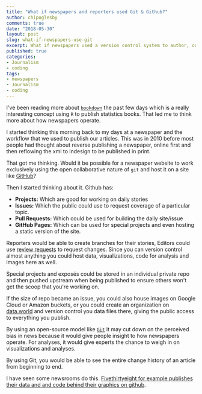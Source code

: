 ```yaml
---
title: "What if newspapers and reporters used Git & Github?"
author: chipoglesby
comments: true
date: "2018-05-30"
layout: post
slug: what-if-newspapers-use-git
excerpt: What if newspapers used a version control system to author, collaborate and publish all of their work? Would that be possible?
published: true
categories:
- Journalism
- coding
tags:
- newspapers
- Journalism
- coding
---
```


I've been reading more about [`bookdown`](https://bookdown.org/) the past
few days which is a really interesting concept using `R` to publish statistics
books. That led me to think more about how newspapers operate.

I started thinking this morning back to my days at a newspaper and the workflow
that we used to publish our articles. This was in 2010 before most people had
thought about reverse publishing a newspaper, online first and then reflowing
the xml to indesign to be published in print.

That got me thinking. Would it be possible for a newspaper website to work
exclusively using the open collaborative nature of `git` and host it on a site
like [GitHub](https://github.com)?

Then I started thinking about it. Github has:

 * **Projects:** Which are good for working on daily stories
 * **Issues:** Which the public could use to request coverage of a particular
 topic.
 * **Pull Requests:** Which could be used for building the daily site/issue
 * **GitHub Pages:** Which can be used for special projects and even hosting a
 static version of the site.

Reporters would be able to create branches for their stories, Editors could use
[review requests](https://blog.github.com/2016-12-07-introducing-review-requests/)
to request changes. Since you can version control almost anything you could host 
data, visualizations, code for analysis and images here as well.

Special projects and exposés could be stored in an individual private repo
and then pushed upstream when being published to ensure others won't get the
scoop that you're working on.

If the size of repo became an issue, you could also house images on Google Cloud
or Amazon buckets, or you could create an organization on
[data.world](https://data.world/) and version control you data files there,
giving the public access to everything you publish.

By using an open-source model like [`Git`](https://git-scm.com/) it may cut down on
the perceived bias in news because it would give people insight to how newspapers
operate. For analyses, it would give experts the chance to weigh in on
visualizations and analyses.

By using Git, you would be able to see the entire change history of an article
from beginning to end.

I have seen some newsrooms do this. [Fivethirtyeight for example publishes
their data and and code behind their graphics on github](https://github.com/fivethirtyeight).
